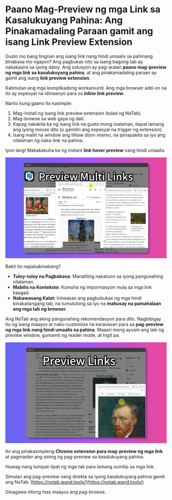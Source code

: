# Paano Mag-Preview ng mga Link sa Kasalukuyang Pahina: Ang Pinakamadaling Paraan gamit ang isang Link Preview Extension

Gusto mo bang tingnan ang isang link nang hindi umaalis sa pahinang binabasa mo ngayon? Ang pagbukas nito sa isang bagong tab ay nakakasira sa iyong daloy. Ang solusyon ay pag-aralan **paano mag-preview ng mga link sa kasalukuyang pahina**, at ang pinakamadaling paraan ay gamit ang isang **link preview extension**.

Kalimutan ang mga komplikadong workaround. Ang mga browser add-on na ito ay espesyal na idinisenyo para sa **inline link preview**.

Narito kung gaano ito kasimple:
1.  Mag-install ng isang link preview extension (tulad ng NoTab).
2.  Mag-browse sa web gaya ng dati.
3.  Kapag nakakita ka ng isang link na gusto mong malaman, itapat lamang ang iyong mouse dito (o gamitin ang espesyal na trigger ng extension).
4.  Isang maliit na window ang lilitaw doon mismo, na ipinapakita sa iyo ang nilalaman ng naka-link na pahina.

Iyon lang! Makakakuha ka ng instant **link hover preview** nang hindi umaalis.

![Nagpapakita ng inline link preview](../images/notab1.png)

Bakit ito napakakinabang?
*   **Tuloy-tuloy na Pagbabasa:** Manatiling nakatuon sa iyong pangunahing nilalaman.
*   **Mabilis na Konteksto:** Kumuha ng impormasyon mula sa mga link kaagad.
*   **Nabawasang Kalat:** Iniiwasan ang pagbubukas ng mga hindi kinakailangang tab, na tumutulong sa iyo na **mahusay na pamahalaan ang mga tab ng browser**.

Ang NoTab ang aking pangunahing rekomendasyon para dito. Nagbibigay ito ng isang maayos at nako-customize na karanasan para sa **pag-preview ng mga link nang hindi umaalis sa pahina**. Maaari mong ayusin ang laki ng preview window, gumamit ng reader mode, at higit pa.

![Pag-customize ng mga preview ng NoTab](../images/notab2.png)

Ito ang pinakasimpleng **Chrome extension para mag-preview ng mga link** at pagmaster ang sining ng pag-preview sa kasalukuyang pahina.

Huwag nang lumipat-lipat ng mga tab para lamang sumilip sa mga link.

Simulan ang pag-preview nang direkta sa iyong kasalukuyang pahina gamit ang NoTab: [https://notab.wand.tools/](https://notab.wand.tools/)

Ginagawa nitong mas maayos ang pag-browse.
